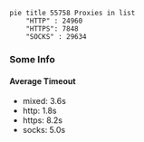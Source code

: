 
```mermaid
pie title 55758 Proxies in list
    "HTTP" : 24960
    "HTTPS": 7848
    "SOCKS" : 29634
```

### Some Info
#### Average Timeout

- mixed: 3.6s
- http: 1.8s
- https: 8.2s
- socks: 5.0s